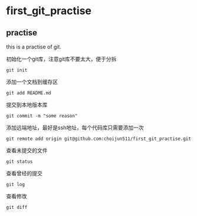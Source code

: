 # first_git_practise

## practise

this is a practise of git.

初始化一个git库，注意git库不要太大，便于分拆

```
git init
```

添加一个文档到缓存区

```
git add README.md
```

提交到本地版本库

```
git commit -m "some reason"
```

添加远端地址，最好是ssh地址，每个代码库只需要添加一次

```
git remote add origin git@github.com:choijun511/first_git_practise.git
```

查看未提交的文件

```
git status
```

查看曾经的提交

```
git log
```

查看修改

```
git diff
```
